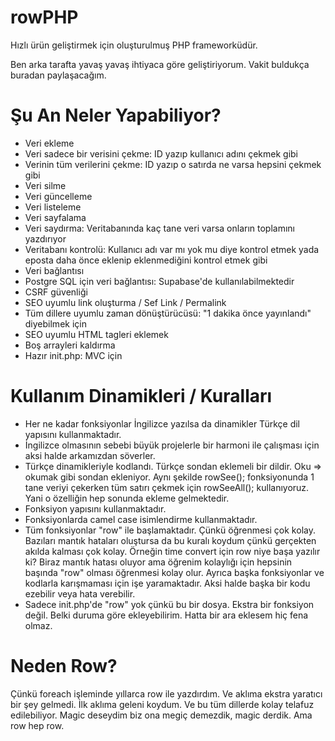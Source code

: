 # rowPHP
Hızlı ürün geliştirmek için oluşturulmuş PHP frameworküdür.

Ben arka tarafta yavaş yavaş ihtiyaca göre geliştiriyorum. Vakit buldukça buradan paylaşacağım.

# Şu An Neler Yapabiliyor?
- Veri ekleme
- Veri sadece bir verisini çekme: ID yazıp kullanıcı adını çekmek gibi
- Verinin tüm verilerini çekme: ID yazıp o satırda ne varsa hepsini çekmek gibi
- Veri silme
- Veri güncelleme
- Veri listeleme
- Veri sayfalama
- Veri saydırma: Veritabanında kaç tane veri varsa onların toplamını yazdırıyor
- Veritabanı kontrolü: Kullanıcı adı var mı yok mu diye kontrol etmek yada eposta daha önce eklenip eklenmediğini kontrol etmek gibi
- Veri bağlantısı
- Postgre SQL için veri bağlantısı: Supabase'de kullanılabilmektedir
- CSRF güvenliği
- SEO uyumlu link oluşturma / Sef Link / Permalink
- Tüm dillere uyumlu zaman dönüştürücüsü: "1 dakika önce yayınlandı" diyebilmek için
- SEO uyumlu HTML tagleri eklemek
- Boş arrayleri kaldırma
- Hazır init.php: MVC için

# Kullanım Dinamikleri / Kuralları
- Her ne kadar fonksiyonlar İngilizce yazılsa da dinamikler Türkçe dil yapısını kullanmaktadır.
- İngilizce olmasının sebebi büyük projelerle bir harmoni ile çalışması için aksi halde arkamızdan söverler.
- Türkçe dinamikleriyle kodlandı. Türkçe sondan eklemeli bir dildir. Oku => okumak gibi sondan ekleniyor. Aynı şekilde rowSee(); fonksiyonunda 1 tane veriyi çekerken tüm satırı çekmek için rowSeeAll(); kullanıyoruz. Yani o özelliğin hep sonunda ekleme gelmektedir.
- Fonksiyon yapısını kullanmaktadır.
- Fonksiyonlarda camel case isimlendirme kullanmaktadır.
- Tüm fonksiyonlar "row" ile başlamaktadır. Çünkü öğrenmesi çok kolay. Bazıları mantık hataları oluştursa da bu kuralı koydum çünkü gerçekten akılda kalması çok kolay. Örneğin time convert için row niye başa yazılır ki? Biraz mantık hatası oluyor ama öğrenim kolaylığı için hepsinin başında "row" olması öğrenmesi kolay olur. Ayrıca başka fonksiyonlar ve kodlarla karışmaması için işe yaramaktadır. Aksi halde başka bir kodu ezebilir veya hata verebilir.
- Sadece init.php'de "row" yok çünkü bu bir dosya. Ekstra bir fonksiyon değil. Belki duruma göre ekleyebilirim. Hatta bir ara eklesem hiç fena olmaz.

# Neden Row?
Çünkü foreach işleminde yıllarca row ile yazdırdım. Ve aklıma ekstra yaratıcı bir şey gelmedi. İlk aklıma geleni koydum. Ve bu tüm dillerde kolay telafuz edilebiliyor. Magic deseydim biz ona megiç demezdik, magic derdik. Ama row hep row.

